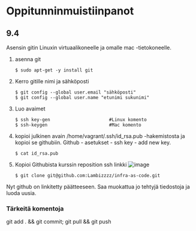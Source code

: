 # Oppitunninmuistiinpanot
## 9.4
Asensin gitin Linuxin virtuaalikoneelle ja omalle mac -tietokoneelle.
1. asenna git

       $ sudo apt-get -y install git
2. Kerro gitille nimi ja sähköposti

       $ git config --global user.email "sähköposti"
       $ git config --global user.name "etunimi sukunimi"
3. Luo avaimet

       $ ssh key-gen                      #Linux komento
       $ ssh-keygen                       #Mac komento 
5. kopioi julkinen avain /home/vagrant/.ssh/id_rsa.pub -hakemistosta ja kopioi se githubiin. Github - asetukset - ssh key - add new key.
      
       $ cat id_rsa.pub
6. Kopioi Githubista kurssin reposition ssh linkki
![image](https://github.com/Lambizzzz/infra-as-code/assets/148875838/468a6534-4ff2-4fb1-85aa-49e0b535e465)

       $ git clone git@github.com:Lambizzzz/infra-as-code.git
Nyt github on linkitetty päätteeseen. Saa muokattua jo tehtyjä tiedostoja ja luoda uusia.

### Tärkeitä komentoja 

git add . && git commit; git pull && git push
